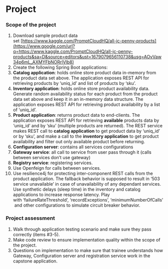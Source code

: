 
# Project

### **Scope of the project**

1. Download sample product data set [https://www.kaggle.com/PromptCloudHQ/all-jc-penny-products](https://www.google.com/url?q=https://www.kaggle.com/PromptCloudHQ/all-jc-penny-products&sa=D&source=editors&ust=1679079656110738&usg=AOvVaw34p6mL_AXMYFbNORrlVlb8)
2. Create the following Spring Boot applications:
3. **Catalog application**: holds online store product data in-memory from the product data set above. The application exposes REST API for retrieving products by ‘uniq_id’ and list of products by ‘sku’.
4. **Inventory application**: holds online store product availability data. Generate random availability status for each product from the product data set above and keep it in an in-memory data structure. The application exposes REST API for retrieving product availability by a list of ‘uniq_id’.
5. **Product application**: returns product data to end-clients. The application exposes REST API for retrieving **available** products data by ‘uniq_id’ and by ‘sku’ (multiple products are returned). The REST service makes REST call to **catalog application** to get product data by ‘uniq_id’ or by ‘sku’, and make a call to the **inventory application** to get product availability and filter out only available product before returning.
6. **Configuration server**: contains all services configurations
7. **Gateway service**: all call to service from user pass through it (calls between services don’t use gateway)
8. **Registry service**: registering services.
9. Use Openfeign for calls between services.
10. Use resilience4j for protecting inter-component REST calls from the product application. The fallback behavior is supposed to result in ‘503 service unavailable’ in case of unavailability of any dependant services. Use synthetic delays (sleep time) in the inventory and catalog applications to increase response latency. Play with ‘failureRateThreshold’, ‘recordExceptions’, ‘minimumNumberOfCalls’ and other configurations to simulate circuit breaker behavior.

### **Project assessment**

1. Walk through application testing scenario and make sure they pass correctly (items #3-5).
2. Make code review to ensure implementation quality within the scope of the project.
3. Questions on implementation to make sure that trainee understands how Gateway, Configuration server and registration service work in the capstone application.
